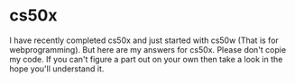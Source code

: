 # cs50x 
I have recently completed cs50x and just started with cs50w (That is for webprogramming). But here are my answers for cs50x.
Please don't copie my code. If you can't figure a part out on your own then take a look in the hope you'll understand it.